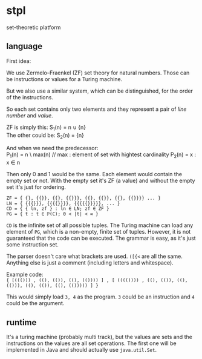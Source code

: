 # stpl
set-theoretic platform


## language

First idea:

We use  Zermelo–Fraenkel (ZF) set theory for natural numbers. Those can be instructions or values for a Turing machine.

But we also use a similar system, which can be distinguished, for the order of the instructions. 

So each set contains only two elements and they represent a pair of _line number_ and _value_.

ZF is simply this: S<sub>1</sub>(n) = n ∪ {n}   
The other could be: S<sub>2</sub>(n) = {n} 

And when we need the predecessor:  
P<sub>1</sub>(n) = n \ max(n) // max :  element of set with hightest cardinality
P<sub>2</sub>(n) = x : x ∈ n 

Then only 0 and 1 would be the same. Each element would contain the empty set or not. With the empty set it's ZF (a value) and without the empty set it's just for ordering.

`ZF = { {}, {{}}, {{}, {{}}}, {{}, {{}}, {{}, {{}}}} ... }`  
`LN = { {{{}}}, {{{{}}}}, {{{{{}}}}}, ... }`   
`CD = { { ln, zf } : ln ∈ LN; zf ∈ ZF }`   
`PG = { t : t ∈ ℙ(C); 0 < |t| < ∞ }`    

`CD` is the infinite set of all possible tuples. The Turing machine can load any element of `PG`, which is a non-empty, finite set of tuples. However, it is not guaranteed that the code can be executed. The grammar is easy, as it's just some instruction set.

The parser doesn't care what brackets are used. `([{<` are all the same. Anything else is just a comment (including letters and whitespace).

Example code:   
`{ [((())) , ((), (()), ((), (()))) ] , [ (((()))) , ((), (()), ((), (())), ((), (()), ((), (())))) ] }`

This would simply load `3, 4` as the program. `3` could be an instruction and `4` could be the argument. 

## runtime

It's a turing machine (probably multi track), but the values are sets and the instructions on the values are all set operations.
The first one will be implemented in Java and should actually use `java.util.Set`.

